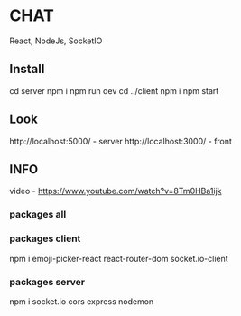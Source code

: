 # CHAT

React, NodeJs, SocketIO

## Install

cd server
npm i
npm run dev
cd ../client
npm i
npm start

## Look

http://localhost:5000/ - server
http://localhost:3000/ - front

## INFO

video - https://www.youtube.com/watch?v=8Tm0HBa1ijk

### packages all

### packages client

npm i emoji-picker-react react-router-dom socket.io-client

### packages server

npm i socket.io cors express nodemon
